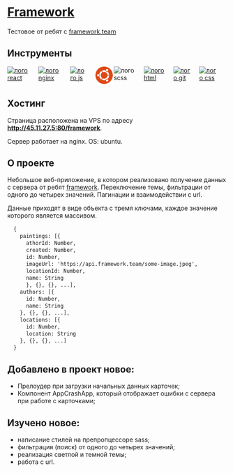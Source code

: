 # [Framework](http://45.11.27.5:80/framework)
Тестовое от ребят с [framework.team](https://framework.team)

## Инструменты
<div>
  <nav style='display: flex'>
    <a
      href='https://ru.reactjs.org/'
      style='cursor: pointer'
      target='_blank'
    >
      <img 
        style='width: 45px; height: 40px; object-fit: contain; margin-right: 20px' 
        src='https://upload.wikimedia.org/wikipedia/commons/thumb/a/a7/React-icon.svg/640px-React-icon.svg.png' 
        alt='лого react'
        />
    </a>
    <a
      href='https://nginx.org/ru/'
      style='cursor: pointer'
      target='_blank'
    >
      <img 
        style='width: 45px; height: 40px; object-fit: contain; margin-right: 20px' 
        src='https://w7.pngwing.com/pngs/262/242/png-transparent-nginx-phusion-passenger-application-software-proxy-server-reverse-proxy-creativo-logo-de-marca-angle-text-trademark.png' 
        alt='лого nginx' />
    </a>
    <a
      href='https://learn.javascript.ru/'
      style='cursor: pointer'
      target='_blank'
    >
      <img 
        style='width: 45px; height: 40px; object-fit: contain; margin-right: 20px' 
        src='https://www.nicepng.com/png/detail/80-803587_png-file-svg-javascript.png' 
        alt='лого js' />
    </a>
    <a
      href='https://ubuntu.ru/doku.php'
      style='cursor: pointer'
      target='_blank'
    >
      <img 
        style='width: 45px; height: 40px; object-fit: contain; margin-right: 20px' 
        src='https://raw.githubusercontent.com/docker-library/docs/01c12653951b2fe592c1f93a13b4e289ada0e3a1/ubuntu/logo.png' 
        alt='лого ubuntu' />
    </a>
    <a>
      <img 
        style='width: 45px; height: 40px; object-fit: contain; margin-right: 20px' 
        src='https://encrypted-tbn0.gstatic.com/images?q=tbn:ANd9GcTMd7eiGMX9FwRLC0uJTDewSjw_7_WvCF4ABLdwztLrCnPEXrqW0gG-pH8eT-fYPLlghjY&usqp=CAU' 
        alt='лого scss' />
    </a>
    <a
      href='https://www.w3schools.com/html/'
      style='cursor: pointer'
      target='_blank'
    >
      <img 
        style='width: 45px; height: 40px; object-fit: contain; margin-right: 20px' 
        src='https://webref.ru/assets/images/book/html5.png' 
        alt='лого html' />
    </a>
    <a
      href='https://git-scm.com/'
      style='cursor: pointer'
      target='_blank'
    >
      <img 
        style='width: 45px; height: 40px; object-fit: contain; margin-right: 20px' 
        src='https://git-scm.com/images/logos/downloads/Git-Icon-1788C.png' 
        alt='лого git' />
    </a>
    <a
      href='https://www.w3schools.com/css/'
      style='cursor: pointer'
      target='_blank'
    >
      <img 
        style='width: 45px; height: 40px; object-fit: contain; margin-right: 20px' 
        src='https://encrypted-tbn0.gstatic.com/images?q=tbn:ANd9GcRjK60Fd1shaOG5Glq2toJyChKNGP9Ocmm4PC_r27rEB0XzDQrSgOUpIDHjOZriA-lZkS0&usqp=CAU' 
        alt='лого css' />
    </a>
  </nav>
</div>


## Хостинг
Страница расположена на VPS по адресу **http://45.11.27.5:80/framework**.

Cервер работает на nginx. OS: ubuntu. 
## О проекте
Небольшое веб-приложение, в котором реализовано получение данных с сервера от ребят [framework](https://test-front.framework.team/api-docs/). Переключение темы, фильтрации от одного до четырех значений. Пагинации и взаимодействии с url.

Данные приходят в виде объекта с тремя ключами, каждое значение которого является массивом.

      {
        paintings: [{
          athorId: Number,
          created: Number,
          id: Number,
          imageUrl: 'https://api.framework.team/some-image.jpeg',
          locationId: Number,
          name: String
          }, {}, {}, ...],
        authors: [{
          id: Number,
          name: String
        }, {}, {}, ...],
        locations: [{
          id: Number,
          location: String
        }, {}, {}, ...]
      }


## Добавлено в проект новое:
* Прелоудер при загрузки начальных данных карточек;
* Компонент AppCrashApp, который отображает ошибки с сервера при работе с карточками;

## Изучено новое:
* написание стилей на препропцессоре sass;
* фильтрация (поиск) от одного до четырех значений;
* реализация светлой и темной темы;
* работа с url.